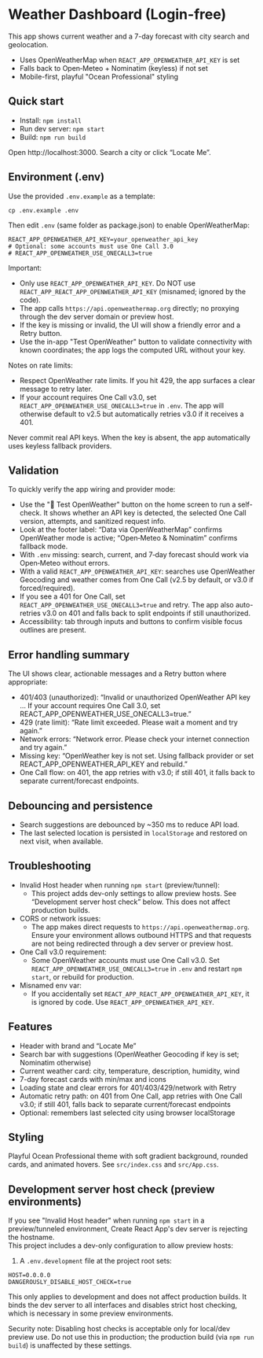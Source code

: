 # Weather Dashboard (Login-free)

This app shows current weather and a 7-day forecast with city search and geolocation.

- Uses OpenWeatherMap when `REACT_APP_OPENWEATHER_API_KEY` is set
- Falls back to Open‑Meteo + Nominatim (keyless) if not set
- Mobile-first, playful "Ocean Professional" styling

## Quick start
- Install: `npm install`
- Run dev server: `npm start`
- Build: `npm run build`

Open http://localhost:3000. Search a city or click “Locate Me”.

## Environment (.env)
Use the provided `.env.example` as a template:
```
cp .env.example .env
```
Then edit `.env` (same folder as package.json) to enable OpenWeatherMap:
```
REACT_APP_OPENWEATHER_API_KEY=your_openweather_api_key
# Optional: some accounts must use One Call 3.0
# REACT_APP_OPENWEATHER_USE_ONECALL3=true
```

Important:
- Only use `REACT_APP_OPENWEATHER_API_KEY`. Do NOT use `REACT_APP_REACT_APP_OPENWEATHER_API_KEY` (misnamed; ignored by the code).
- The app calls `https://api.openweathermap.org` directly; no proxying through the dev server domain or preview host.
- If the key is missing or invalid, the UI will show a friendly error and a Retry button.
- Use the in-app "Test OpenWeather" button to validate connectivity with known coordinates; the app logs the computed URL without your key.

Notes on rate limits:
- Respect OpenWeather rate limits. If you hit 429, the app surfaces a clear message to retry later.
- If your account requires One Call v3.0, set `REACT_APP_OPENWEATHER_USE_ONECALL3=true` in `.env`. The app will otherwise default to v2.5 but automatically retries v3.0 if it receives a 401.

Never commit real API keys. When the key is absent, the app automatically uses keyless fallback providers.

## Validation
To quickly verify the app wiring and provider mode:
- Use the "🔎 Test OpenWeather" button on the home screen to run a self-check. It shows whether an API key is detected, the selected One Call version, attempts, and sanitized request info.
- Look at the footer label: “Data via OpenWeatherMap” confirms OpenWeather mode is active; “Open‑Meteo & Nominatim” confirms fallback mode.
- With `.env` missing: search, current, and 7‑day forecast should work via Open‑Meteo without errors.
- With a valid `REACT_APP_OPENWEATHER_API_KEY`: searches use OpenWeather Geocoding and weather comes from One Call (v2.5 by default, or v3.0 if forced/required).
- If you see a 401 for One Call, set `REACT_APP_OPENWEATHER_USE_ONECALL3=true` and retry. The app also auto-retries v3.0 on 401 and falls back to split endpoints if still unauthorized.
- Accessibility: tab through inputs and buttons to confirm visible focus outlines are present.

## Error handling summary
The UI shows clear, actionable messages and a Retry button where appropriate:
- 401/403 (unauthorized): “Invalid or unauthorized OpenWeather API key … If your account requires One Call 3.0, set REACT_APP_OPENWEATHER_USE_ONECALL3=true.”
- 429 (rate limit): “Rate limit exceeded. Please wait a moment and try again.”
- Network errors: “Network error. Please check your internet connection and try again.”
- Missing key: “OpenWeather key is not set. Using fallback provider or set REACT_APP_OPENWEATHER_API_KEY and rebuild.”
- One Call flow: on 401, the app retries with v3.0; if still 401, it falls back to separate current/forecast endpoints.

## Debouncing and persistence
- Search suggestions are debounced by ~350 ms to reduce API load.
- The last selected location is persisted in `localStorage` and restored on next visit, when available.

## Troubleshooting
- Invalid Host header when running `npm start` (preview/tunnel):
  - This project adds dev-only settings to allow preview hosts. See “Development server host check” below. This does not affect production builds.
- CORS or network issues:
  - The app makes direct requests to `https://api.openweathermap.org`. Ensure your environment allows outbound HTTPS and that requests are not being redirected through a dev server or preview host.
- One Call v3.0 requirement:
  - Some OpenWeather accounts must use One Call v3.0. Set `REACT_APP_OPENWEATHER_USE_ONECALL3=true` in `.env` and restart `npm start`, or rebuild for production.
- Misnamed env var:
  - If you accidentally set `REACT_APP_REACT_APP_OPENWEATHER_API_KEY`, it is ignored by code. Use `REACT_APP_OPENWEATHER_API_KEY`.

## Features
- Header with brand and “Locate Me”
- Search bar with suggestions (OpenWeather Geocoding if key is set; Nominatim otherwise)
- Current weather card: city, temperature, description, humidity, wind
- 7-day forecast cards with min/max and icons
- Loading state and clear errors for 401/403/429/network with Retry
- Automatic retry path: on 401 from One Call, app retries with One Call v3.0; if still 401, falls back to separate current/forecast endpoints
- Optional: remembers last selected city using browser localStorage

## Styling
Playful Ocean Professional theme with soft gradient background, rounded cards, and animated hovers. See `src/index.css` and `src/App.css`.

## Development server host check (preview environments)

If you see "Invalid Host header" when running `npm start` in a preview/tunneled environment, Create React App's dev server is rejecting the hostname.  
This project includes a dev-only configuration to allow preview hosts:

1) A `.env.development` file at the project root sets:
```
HOST=0.0.0.0
DANGEROUSLY_DISABLE_HOST_CHECK=true
```

This only applies to development and does not affect production builds. It binds the dev server to all interfaces and disables strict host checking, which is necessary in some preview environments.

Security note: Disabling host checks is acceptable only for local/dev preview use. Do not use this in production; the production build (via `npm run build`) is unaffected by these settings.
